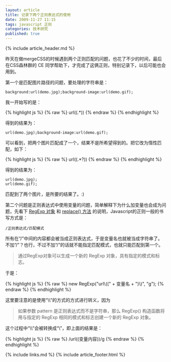 ```yaml
---
layout: article
title: 记录下两个正则表达式的使用
date: 2009-11-27 11:15
tags: javascript 正则
categories: 技术研究
published: true
---
```


{% include  article_header.md %}

昨天在做mergeCSS的时候遇到两个正则匹配的问题，也花了不少的时间，最后在CSS森林群的 CE 同学帮助下，才完成了这俩正则，特别记录下，以后可能也会用到。

第一个是匹配图片路径的问题，要处理的字符串是：

	background:url(demo.jpg);background-image:url(demo.gif);

我一开始写的是：

{% highlight js %}
{% raw %}
url\((.*)\)
{% endraw %}
{% endhighlight %}

得到的结果为：

	url(demo.jpg);background-image:url(demo.gif);

可以看到，把两个图片匹配成了一个，结果不是所希望得到的。把它改为惰性匹配，如下：

{% highlight js %}
{% raw %}
url\((.*?)\)
{% endraw %}
{% endhighlight %}

得到的结果为：

	url(demo.jpg);
	url(demo.gif);

匹配到了两个图片，是所要的结果了。:)

第二个问题是正则表达式中使用变量的问题，简单解释下为什么加变量也会成为问题，先看下 [RegExp 对象](http://www.w3school.com.cn/js/jsref_obj_regexp.asp) 和 [replace() 方法](http://www.w3school.com.cn/js/jsref_replace.asp) 的说明，Javascript的正则一般的书写方式是：

	/正则表达式/匹配模式

所有在“/”中间的内容都会被当成正则表达式，于是变量名也就被当成字符串了。不加“/”？也行，不过不加“/”的话就不能指定匹配模式，也就只能匹配到第一个。

>通过RegExp对象可以生成一个新的 RegExp 对象，具有指定的模式和标志。

于是：

{% highlight js %}
{% raw %}
new RegExp("url\\((" + 变量名 + ")\\)", "g");
{% endraw %}
{% endhighlight %}

这里要注意的是使用“\\\\”的方式的方式进行转义，因为

>如果参数 pattern 是正则表达式而不是字符串，那么 RegExp() 构造函数将用与指定的 RegExp 相同的模式和标志创建一个新的 RegExp 对象。

这个过程中“\\\\”会被转换成“\”，即上面的结果是：

{% highlight js %}
{% raw %}
/url\((变量内容)\)/g
{% endraw %}
{% endhighlight %}

{% include links.md %}
{% include article_footer.html %}
